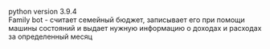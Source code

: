 python version 3.9.4\
Family bot - считает семейный бюджет, записывает его при помощи машины состояний и выдает нужную информацию о доходах и расходах за определенный месяц
